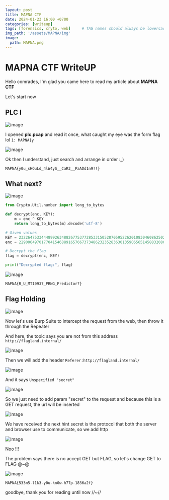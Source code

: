 ```yaml
---
layout: post
title: MAPNA CTF 
date: 2024-01-23 16:00 +0700
categories: [writeup]
tags: [forensics, cryto, web]     # TAG names should always be lowercase
img_path: '/assets/MAPNA/img'
image: 
  path: MAPNA.png
--- 
```


# MAPNA CTF WriteUP

Hello comrades, I'm glad you came here to read my article about **MAPNA CTF**

Let's start now

## PLC I 

![image](https://github.com/zs0b/zs0b.github.io/assets/118095276/8171acf1-48fb-4ded-9e1c-0615ed3e868d)

I opened **plc.pcap** and read it once, what caught my eye was the form flag lol `1: MAPNA{y`

![image](https://github.com/zs0b/zs0b.github.io/assets/118095276/ba532bd6-b1e1-49a4-b5d2-7e658b49f718)

Ok then I understand, just search and arrange in order :_)

`MAPNA{y0u_sHOuLd_4lW4yS__CaR3__PaADd1n9!!}`


## What next?

![image](https://github.com/zs0b/zs0b.github.io/assets/118095276/b57d2094-de91-4c17-b68b-8871644698bc)
```python
from Crypto.Util.number import long_to_bytes

def decrypt(enc, KEY):
    m = enc ^ KEY
    return long_to_bytes(m).decode('utf-8')

# Given values
KEY = 23226475334448992634882677537728533150528705952262010830460862502359965393545
enc = 2290064970177041546889165766737348623235283630135906565145883208626788551598431732

# Decrypt the flag
flag = decrypt(enc, KEY)

print("Decrypted flag:", flag)
```
![image](https://github.com/zs0b/zs0b.github.io/assets/118095276/62930a68-0b8c-4fd7-b63d-b870d930282b)

`MAPNA{R_U_MT19937_PRNG_Predictor?}`

## Flag Holding

![image](https://github.com/zs0b/zs0b.github.io/assets/118095276/5d7a7abc-0951-408e-9b94-be4962a2ccff)

Now let's use Burp Suite to intercept the request from the web, then throw it through the Repeater

And here, the topic says you are not from this address `http://flagland.internal/`

![image](https://github.com/zs0b/zs0b.github.io/assets/118095276/0cbb8b97-4961-4d5a-9c6b-eef4cfdce9c0)


Then we will add the header `Referer:http://flagland.internal/`

![image](https://github.com/zs0b/zs0b.github.io/assets/118095276/e295e38c-19ab-4098-ac5d-4ee2a0784e42)

And it says `Unspecified "secret"`

![image](https://github.com/zs0b/zs0b.github.io/assets/118095276/622d5b5a-7819-4eb9-af0c-be397a6377b5)

So we just need to add param "secret" to the request
and because this is a GET request, the url will be inserted

![image](https://github.com/zs0b/zs0b.github.io/assets/118095276/89025755-b63c-40fd-acf1-84b2df6f1d1f)

We have received the next hint secret is the protocol that both the server and browser use to communicate, so we add http

![image](https://github.com/zs0b/zs0b.github.io/assets/118095276/206a9c6c-f82d-45b2-a907-c55f8e9127bf)

Noo !!!

The problem says there is no accept GET but FLAG, so let's change GET to FLAG @~@

![image](https://github.com/zs0b/zs0b.github.io/assets/118095276/f44ccec3-3b04-4ec4-bf0d-16c90f7eb01f)

`MAPNA{533m5-l1k3-y0u-kn0w-h77p-1836a2f}`

goodbye, thank you for reading until now //~//
